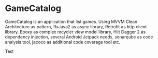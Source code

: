# GameCatalog
GameCatalog is an application that list games. Using MVVM Clean Architecture as pattern, RxJava2 as async library, Retrofit as http client library, Epoxy as complex recycler view model library, Hilt Dagger 2 as dependency injection, several Android Jetpack needs, sonarqube as code analysis tool, jacoco as additional code coverage tool etc.

Test